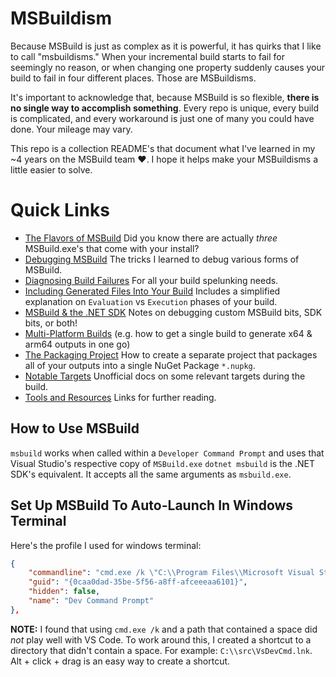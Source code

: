 # MSBuildism
Because MSBuild is just as complex as it is powerful, it has quirks that I like to call "msbuildisms." When your incremental build starts to fail for seemingly no reason, or when changing one property suddenly causes your build to fail in four different places. Those are MSBuildisms.

It's important to acknowledge that, because MSBuild is so flexible, **there is no single way to accomplish something**. Every repo is unique, every build is complicated, and every workaround is just one of many you could have done. Your mileage may vary.

This repo is a collection README's that document what I've learned in my ~4 years on the MSBuild team ❤️. I hope it helps make your MSBuildisms a little easier to solve.

# Quick Links
- [The Flavors of MSBuild](./the-flavors-of-msbuild/README.md) Did you know there are actually _three_ MSBuild.exe's that come with your install?
- [Debugging MSBuild](./debugging-msbuild/README.md) The tricks I learned to debug various forms of MSBuild.
- [Diagnosing Build Failures](./build-spelunking/README.md) For all your build spelunking needs.
- [Including Generated Files Into Your Build](./including-generated-files/README.md) Includes a simplified explanation on `Evaluation` vs `Execution` phases of your build.
- [MSBuild & the .NET SDK](./debugging-msbuild/README.md#msbuild--the-net-sdk) Notes on debugging custom MSBuild bits, SDK bits, or both!
- [Multi-Platform Builds](./multi-platform-builds/README.md) (e.g. how to get a single build to generate x64 & arm64 outputs in one go)
- [The Packaging Project](./the-packaging-project/README.md) How to create a separate project that packages all of your outputs into a single NuGet Package `*.nupkg`.
- [Notable Targets](./notable-targets/README.md) Unofficial docs on some relevant targets during the build.
- [Tools and Resources](./tools-and-resources/README.md) Links for further reading.

## How to Use MSBuild
`msbuild` works when called within a `Developer Command Prompt` and uses that Visual Studio's respective copy of `MSBuild.exe`
`dotnet msbuild` is the .NET SDK's equivalent. It accepts all the same arguments as `msbuild.exe`.

## Set Up MSBuild To Auto-Launch In Windows Terminal
Here's the profile I used for windows terminal:
```json
{
    "commandline": "cmd.exe /k \"C:\\Program Files\\Microsoft Visual Studio\\2022\\Dogfood\\Common7\\Tools\\VsDevCmd.bat",
    "guid": "{0caa0dad-35be-5f56-a8ff-afceeeaa6101}",
    "hidden": false,
    "name": "Dev Command Prompt"
},
```
**NOTE:** I found that using `cmd.exe /k` and a path that contained a space did _not_ play well with VS Code. To work around this, I created a shortcut to a directory that didn't contain a space. For example: `C:\\src\VsDevCmd.lnk`. Alt + click + drag is an easy way to create a shortcut.